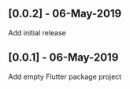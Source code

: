 ## [0.0.2] - 06-May-2019

Add initial release

## [0.0.1] - 06-May-2019

Add empty Flutter package project
